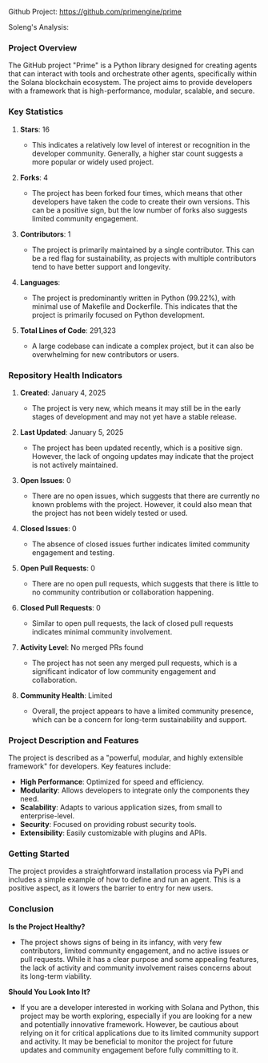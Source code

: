 Github Project: https://github.com/primengine/prime

Soleng's Analysis:

### Project Overview

The GitHub project "Prime" is a Python library designed for creating agents that can interact with tools and orchestrate other agents, specifically within the Solana blockchain ecosystem. The project aims to provide developers with a framework that is high-performance, modular, scalable, and secure.

### Key Statistics

1. **Stars**: 16
   - This indicates a relatively low level of interest or recognition in the developer community. Generally, a higher star count suggests a more popular or widely used project.

2. **Forks**: 4
   - The project has been forked four times, which means that other developers have taken the code to create their own versions. This can be a positive sign, but the low number of forks also suggests limited community engagement.

3. **Contributors**: 1
   - The project is primarily maintained by a single contributor. This can be a red flag for sustainability, as projects with multiple contributors tend to have better support and longevity.

4. **Languages**: 
   - The project is predominantly written in Python (99.22%), with minimal use of Makefile and Dockerfile. This indicates that the project is primarily focused on Python development.

5. **Total Lines of Code**: 291,323
   - A large codebase can indicate a complex project, but it can also be overwhelming for new contributors or users.

### Repository Health Indicators

1. **Created**: January 4, 2025
   - The project is very new, which means it may still be in the early stages of development and may not yet have a stable release.

2. **Last Updated**: January 5, 2025
   - The project has been updated recently, which is a positive sign. However, the lack of ongoing updates may indicate that the project is not actively maintained.

3. **Open Issues**: 0
   - There are no open issues, which suggests that there are currently no known problems with the project. However, it could also mean that the project has not been widely tested or used.

4. **Closed Issues**: 0
   - The absence of closed issues further indicates limited community engagement and testing.

5. **Open Pull Requests**: 0
   - There are no open pull requests, which suggests that there is little to no community contribution or collaboration happening.

6. **Closed Pull Requests**: 0
   - Similar to open pull requests, the lack of closed pull requests indicates minimal community involvement.

7. **Activity Level**: No merged PRs found
   - The project has not seen any merged pull requests, which is a significant indicator of low community engagement and collaboration.

8. **Community Health**: Limited
   - Overall, the project appears to have a limited community presence, which can be a concern for long-term sustainability and support.

### Project Description and Features

The project is described as a "powerful, modular, and highly extensible framework" for developers. Key features include:

- **High Performance**: Optimized for speed and efficiency.
- **Modularity**: Allows developers to integrate only the components they need.
- **Scalability**: Adapts to various application sizes, from small to enterprise-level.
- **Security**: Focused on providing robust security tools.
- **Extensibility**: Easily customizable with plugins and APIs.

### Getting Started

The project provides a straightforward installation process via PyPi and includes a simple example of how to define and run an agent. This is a positive aspect, as it lowers the barrier to entry for new users.

### Conclusion

**Is the Project Healthy?**
- The project shows signs of being in its infancy, with very few contributors, limited community engagement, and no active issues or pull requests. While it has a clear purpose and some appealing features, the lack of activity and community involvement raises concerns about its long-term viability.

**Should You Look Into It?**
- If you are a developer interested in working with Solana and Python, this project may be worth exploring, especially if you are looking for a new and potentially innovative framework. However, be cautious about relying on it for critical applications due to its limited community support and activity. It may be beneficial to monitor the project for future updates and community engagement before fully committing to it.